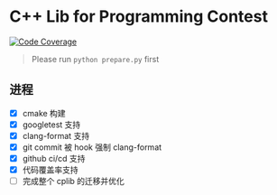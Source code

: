 # C++ Lib for Programming Contest

[![Code Coverage](https://github.com/cuzperf/cplib/actions/workflows/test.yml/badge.svg)](https://github.com/cuzperf/cplib/actions/workflows/test.yml)

> Please run `python prepare.py` first

## 进程

- [x] cmake 构建
- [x] googletest 支持
- [x] clang-format 支持
- [x] git commit 被 hook 强制 clang-format
- [x] github ci/cd 支持
- [x] 代码覆盖率支持
- [ ] 完成整个 cplib 的迁移并优化
